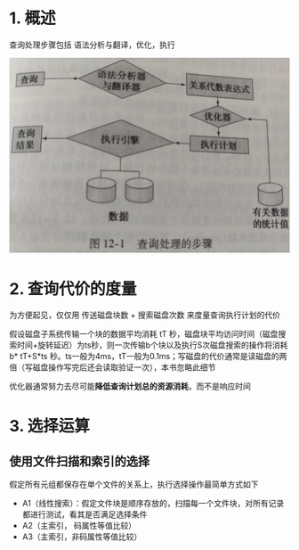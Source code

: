 # 1. 概述

查询处理步骤包括 语法分析与翻译，优化，执行

![1663054357696](https://raw.githubusercontent.com/liang636600/cloudImg/master/images/1663054357696.jpg)

# 2. 查询代价的度量

为方便起见，仅仅用 传送磁盘块数 + 搜索磁盘次数 来度量查询执行计划的代价

假设磁盘子系统传输一个块的数据平均消耗 tT 秒，磁盘块平均访问时间（磁盘搜索时间+旋转延迟）为ts秒，则一次传输b个块以及执行S次磁盘搜索的操作将消耗b* tT+S*ts 秒。ts一般为4ms，tT一般为0.1ms；写磁盘的代价通常是读磁盘的两倍（写磁盘操作写完后还会读取验证一次），本书忽略此细节

优化器通常努力去尽可能**降低查询计划总的资源消耗**，而不是响应时间

# 3. 选择运算

## 使用文件扫描和索引的选择

假定所有元组都保存在单个文件的关系上，执行选择操作最简单方式如下

* A1（线性搜索）：假定文件块是顺序存放的，扫描每一个文件块，对所有记录都进行测试，看其是否满足选择条件
* A2（主索引， 码属性等值比较）
* A3（主索引，非码属性等值比较）